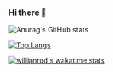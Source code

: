 ### Hi there 👋

![Anurag's GitHub stats](https://github-readme-stats.vercel.app/api?username=danilodemaria&show_icons=true&theme=radical)

[![Top Langs](https://github-readme-stats.vercel.app/api/top-langs/?username=danilodemaria&layout=compact)](https://github.com/anuraghazra/github-readme-stats)

[![willianrod's wakatime stats](https://github-readme-stats.vercel.app/api/wakatime?username=danilodemaria)](https://github.com/anuraghazra/github-readme-stats)

<!--
**danilodemaria/danilodemaria** is a ✨ _special_ ✨ repository because its `README.md` (this file) appears on your GitHub profile.

Here are some ideas to get you started:

- 🔭 I’m currently working on ...
- 🌱 I’m currently learning ...
- 👯 I’m looking to collaborate on ...
- 🤔 I’m looking for help with ...
- 💬 Ask me about ...
- 📫 How to reach me: ...
- 😄 Pronouns: ...
- ⚡ Fun fact: ...
-->
